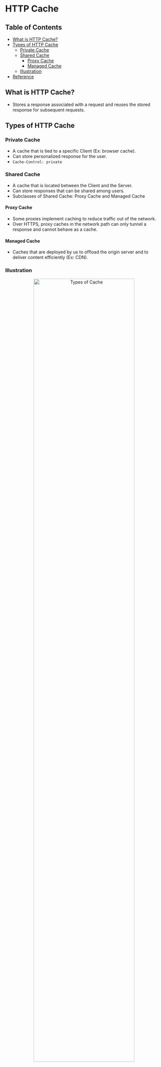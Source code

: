 # HTTP Cache

## Table of Contents
- [What is HTTP Cache?](#what-is-http-cache)
- [Types of HTTP Cache](#types-of-http-cache)
  - [Private Cache](#private-cache)
  - [Shared Cache](#shared-cache)
    - [Proxy Cache](#proxy-cache)
    - [Managed Cache](#managed-cache)
  - [Illustration](#illustration)
- [Reference](#reference)

## What is HTTP Cache?
- Stores a response associated with a request and reuses the stored response for subsequent requests.

## Types of HTTP Cache
### Private Cache
- A cache that is tied to a specific Client (Ex: browser cache).
- Can store personalized response for the user.
- `Cache-Control: private`
### Shared Cache
- A cache that is located between the Client and the Server.
- Can store responses that can be shared among users.
- Subclasses of Shared Cache: Proxy Cache and Managed Cache
#### Proxy Cache
  - Some proxies implement caching to reduce traffic out of the network.
  - Over HTTPS, proxy caches in the network path can only tunnel a response and cannot behave as a cache.
#### Managed Cache
  - Caches that are deployed by us to offload the origin server and to deliver content efficiently (Ex: CDN).
### Illustration
<div align="center">
  <img src="https://developer.mozilla.org/en-US/docs/Web/HTTP/Caching/type-of-cache.png" alt="Types of Cache" width="80%" />
  <p><i>MDN</i></p>
</div>

## Reference
[HTTP caching - HTTP | MDN](https://developer.mozilla.org/en-US/docs/Web/HTTP/Caching)  
